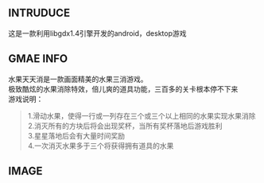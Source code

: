 INTRUDUCE
---------
这是一款利用libgdx1.4引擎开发的android，desktop游戏

GMAE INFO
---------
水果天天消是一款画面精美的水果三消游戏。<br>
极致酷炫的水果消除特效，倍儿爽的道具功能，三百多的关卡根本停不下来<br>
游戏说明：<br>
>1.滑动水果，使得一行或一列存在三个或三个以上相同的水果实现水果消除<br>
>2.消灭所有的方块后将会出现奖杯，当所有奖杯落地后游戏胜利<br>
>3.星星落地后会有大量时间奖励<br>
>4.一次消灭水果多于三个将获得拥有道具的水果<br>

IMAGE
-----
